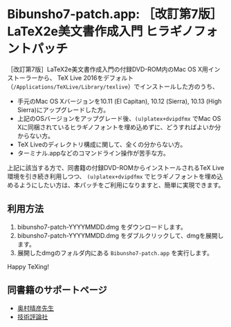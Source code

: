 Bibunsho7-patch.app: ［改訂第7版］LaTeX2e美文書作成入門 ヒラギノフォントパッチ
====================

［改訂第7版］LaTeX2e美文書作成入門の付録DVD-ROM内のMac OS X用インストーラーから、
TeX Live 2016をデフォルト（`/Applications/TeXLive/Library/texlive`）でインストールした方のうち、

 * 手元のMac OS Xバージョンを10.11 (El Capitan), 10.12 (Sierra), 10.13 (High Sierra)にアップグレードした方。
 * 上記のOSバージョンをアップグレード後、`(u)platex+dvipdfmx` でMac OS Xに同梱されているヒラギノフォントを埋め込めずに、どうすればよいか分からない方。
 * TeX Liveのディレクトリ構成に関して、全くの分からない方。
 * ターミナル.appなどのコマンドライン操作が苦手な方。

上記に該当する方で、同書籍の付録DVD-ROMからインストールされるTeX Live環境を引き続き利用しつつ、 `(u)platex+dvipdfmx` でヒラギノフォントを埋め込めるようにしたい方は、本パッチをご利用になりますと、簡単に実現できます。

## 利用方法

 1. bibunsho7-patch-YYYYMMDD.dmg をダウンロードします。
 1. bibunsho7-patch-YYYYMMDD.dmg をダブルクリックして、dmgを展開します。
 1. 展開したdmgのフォルダ内にある `Bibunsho7-patch.app` を実行します。

Happy TeXing!

## 同書籍のサポートページ

 * [奥村晴彦先生](http://okumuralab.org/bibun7/)
 * [技術評論社](http://gihyo.jp/book/2017/978-4-7741-8705-1/support)
